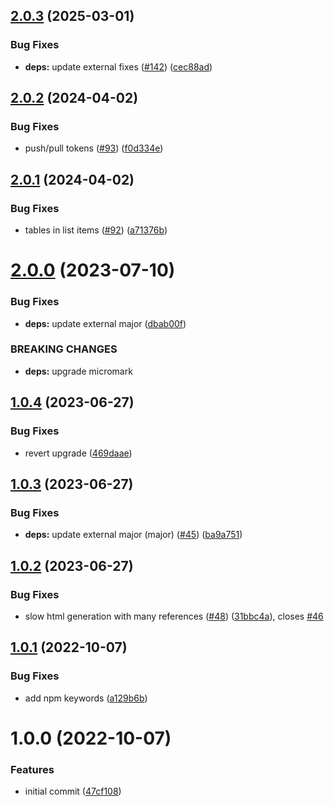 ## [2.0.3](https://github.com/adobe/micromark-extension-gridtables/compare/v2.0.2...v2.0.3) (2025-03-01)


### Bug Fixes

* **deps:** update external fixes ([#142](https://github.com/adobe/micromark-extension-gridtables/issues/142)) ([cec88ad](https://github.com/adobe/micromark-extension-gridtables/commit/cec88adb7755d2be4bbcfec1d4603933127e2a08))

## [2.0.2](https://github.com/adobe/micromark-extension-gridtables/compare/v2.0.1...v2.0.2) (2024-04-02)


### Bug Fixes

* push/pull tokens ([#93](https://github.com/adobe/micromark-extension-gridtables/issues/93)) ([f0d334e](https://github.com/adobe/micromark-extension-gridtables/commit/f0d334ea003344af27879ba282b0baa2c7b988ab))

## [2.0.1](https://github.com/adobe/micromark-extension-gridtables/compare/v2.0.0...v2.0.1) (2024-04-02)


### Bug Fixes

* tables in list items ([#92](https://github.com/adobe/micromark-extension-gridtables/issues/92)) ([a71376b](https://github.com/adobe/micromark-extension-gridtables/commit/a71376bd2f8262d13b796db15aca7ede4731a378))

# [2.0.0](https://github.com/adobe/micromark-extension-gridtables/compare/v1.0.4...v2.0.0) (2023-07-10)


### Bug Fixes

* **deps:** update external major ([dbab00f](https://github.com/adobe/micromark-extension-gridtables/commit/dbab00fdff9fd969267f11a6eb6480d45fce3091))


### BREAKING CHANGES

* **deps:** upgrade micromark

## [1.0.4](https://github.com/adobe/micromark-extension-gridtables/compare/v1.0.3...v1.0.4) (2023-06-27)


### Bug Fixes

* revert upgrade ([469daae](https://github.com/adobe/micromark-extension-gridtables/commit/469daae92913867f3d9df890e3d9af6c04d99946))

## [1.0.3](https://github.com/adobe/micromark-extension-gridtables/compare/v1.0.2...v1.0.3) (2023-06-27)


### Bug Fixes

* **deps:** update external major (major) ([#45](https://github.com/adobe/micromark-extension-gridtables/issues/45)) ([ba9a751](https://github.com/adobe/micromark-extension-gridtables/commit/ba9a751c72b832f87bec8494171a48bcc0459593))

## [1.0.2](https://github.com/adobe/micromark-extension-gridtables/compare/v1.0.1...v1.0.2) (2023-06-27)


### Bug Fixes

* slow html generation with many references ([#48](https://github.com/adobe/micromark-extension-gridtables/issues/48)) ([31bbc4a](https://github.com/adobe/micromark-extension-gridtables/commit/31bbc4a934bf16045cf2d526980f6abe15c59631)), closes [#46](https://github.com/adobe/micromark-extension-gridtables/issues/46)

## [1.0.1](https://github.com/adobe/micromark-extension-gridtables/compare/v1.0.0...v1.0.1) (2022-10-07)


### Bug Fixes

* add npm keywords ([a129b6b](https://github.com/adobe/micromark-extension-gridtables/commit/a129b6b06f3da5e206fb73aa3854208dd1481666))

# 1.0.0 (2022-10-07)


### Features

* initial commit ([47cf108](https://github.com/adobe/micromark-extension-gridtables/commit/47cf108a7d7f5fa7ae15b1c9dfdf83c40a17c1f5))
